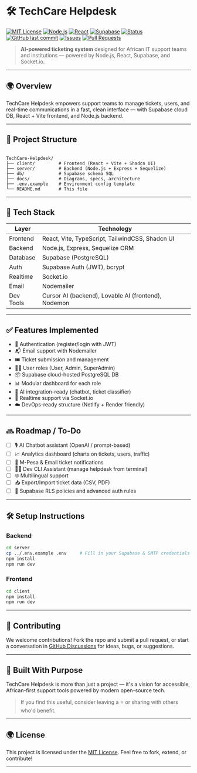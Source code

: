 # 🛠️ TechCare Helpdesk

[![MIT License](https://img.shields.io/badge/license-MIT-blue.svg)](LICENSE)
[![Node.js](https://img.shields.io/badge/Backend-Node.js-green.svg)](https://nodejs.org)
[![React](https://img.shields.io/badge/Frontend-React-blue.svg)](https://reactjs.org)
[![Supabase](https://img.shields.io/badge/Database-Supabase-3ECF8E.svg)](https://supabase.com)
[![Status](https://img.shields.io/badge/status-active-brightgreen.svg)](https://github.com/IsaacZachary/TechCare-Helpdesk)
[![GitHub last commit](https://img.shields.io/github/last-commit/IsaacZachary/TechCare-Helpdesk)](https://github.com/IsaacZachary/TechCare-Helpdesk/commits/main)
[![Issues](https://img.shields.io/github/issues/IsaacZachary/TechCare-Helpdesk)](https://github.com/IsaacZachary/TechCare-Helpdesk/issues)
[![Pull Requests](https://img.shields.io/github/issues-pr/IsaacZachary/TechCare-Helpdesk)](https://github.com/IsaacZachary/TechCare-Helpdesk/pulls)

> **AI-powered ticketing system** designed for African IT support teams and institutions — powered by Node.js, React, Supabase, and Socket.io.

---

## 🌍 Overview

TechCare Helpdesk empowers support teams to manage tickets, users, and real-time communications in a fast, clean interface — with Supabase cloud DB, React + Vite frontend, and Node.js backend.

<!-- Optional screenshot -->
<!-- ![TechCare Dashboard Preview](docs/demo-screenshot.png) -->

---

## 📁 Project Structure

```

TechCare-Helpdesk/
├── client/         # Frontend (React + Vite + Shadcn UI)
├── server/         # Backend (Node.js + Express + Sequelize)
├── db/             # Supabase schema SQL
├── docs/           # Diagrams, specs, architecture
├── .env.example    # Environment config template
└── README.md       # This file

````

---

## 🔧 Tech Stack

| Layer      | Technology |
|------------|------------|
| Frontend   | React, Vite, TypeScript, TailwindCSS, Shadcn UI |
| Backend    | Node.js, Express, Sequelize ORM |
| Database   | Supabase (PostgreSQL) |
| Auth       | Supabase Auth (JWT), bcrypt |
| Realtime   | Socket.io |
| Email      | Nodemailer |
| Dev Tools  | Cursor AI (backend), Lovable AI (frontend), Nodemon |

---

## ✅ Features Implemented

- 🔐 Authentication (register/login with JWT)
- 📬 Email support with Nodemailer
- 🎟️ Ticket submission and management
- 🧑‍💼 User roles (User, Admin, SuperAdmin)
- 📦 Supabase cloud-hosted PostgreSQL DB
- 📊 Modular dashboard for each role
- 🧠 AI integration-ready (chatbot, ticket classifier)
- 📡 Realtime support via Socket.io
- ☁️ DevOps-ready structure (Netlify + Render friendly)

---

## 🔜 Roadmap / To-Do

- [ ] 🎙️ AI Chatbot assistant (OpenAI / prompt-based)
- [ ] 📈 Analytics dashboard (charts on tickets, users, traffic)
- [ ] 📲 M-Pesa & Email ticket notifications
- [ ] 🧑‍💻 Dev CLI Assistant (manage helpdesk from terminal)
- [ ] 🌐 Multilingual support
- [ ] 📥 Export/Import ticket data (CSV, PDF)
- [ ] 🔐 Supabase RLS policies and advanced auth rules

---

## 🛠️ Setup Instructions

### Backend

```bash
cd server
cp ../.env.example .env     # Fill in your Supabase & SMTP credentials
npm install
npm run dev
````

### Frontend

```bash
cd client
npm install
npm run dev
```

---

## 🙌 Contributing

We welcome contributions! Fork the repo and submit a pull request, or start a conversation in [GitHub Discussions](https://github.com/IsaacZachary/TechCare-Helpdesk/discussions) for ideas, bugs, or suggestions.

---

## 🧠 Built With Purpose

TechCare Helpdesk is more than just a project — it's a vision for accessible, African-first support tools powered by modern open-source tech.

> If you find this useful, consider leaving a ⭐️ or sharing with others who'd benefit.

---

## 🌍 License

This project is licensed under the [MIT License](LICENSE). Feel free to fork, extend, or contribute!

---
